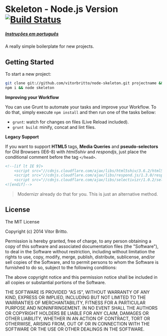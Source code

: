# Skeleton - Node.js Version [![Build Status](https://travis-ci.org/vitorbritto/node-skeleton.png)](https://travis-ci.org/vitorbritto/node-skeleton)

##### [Instruções em português](README_pt-br.md)

A really simple boilerplate for new projects.

## Getting Started

To start a new project:

```bash
git clone git://github.com/vitorbritto/node-skeleton.git projectname && cd $_
npm i && node skeleton
```

**Improving your Workflow**

You can use Grunt to automate your tasks and improve your Workflow. To do that, simply execute `npm install` and then run one of the tasks bellow:

* `grunt`: watch for changes on files (Live Reload included).
* `grunt build`: minify, concat and lint files.

**Legacy Support**

If you want to support **HTML5** tags, **Media Queries** and **pseudo-selectors** for Old Browsers (IE6-8) with *html5shiv* and *respondjs*, just place the conditional comment before the tag `</head>`.

```html
<!--[if lt IE 9]>
    <script src="//cdnjs.cloudflare.com/ajax/libs/html5shiv/3.6.2/html5shiv.min.js"></script>
    <script src="//cdnjs.cloudflare.com/ajax/libs/respond.js/1.3.0/respond.min.js"></script>
    <script src="//cdnjs.cloudflare.com/ajax/libs/selectivizr/1.0.2/selectivizr-min.js"></script>
<![endif]-->
```

> Modernizr already do that for you. This is just an alternative method.

## License

The MIT License

Copyright (c) 2014 Vitor Britto.

Permission is hereby granted, free of charge, to any person obtaining a copy
of this software and associated documentation files (the "Software"), to deal
in the Software without restriction, including without limitation the rights
to use, copy, modify, merge, publish, distribute, sublicense, and/or sell
copies of the Software, and to permit persons to whom the Software is
furnished to do so, subject to the following conditions:

The above copyright notice and this permission notice shall be included in
all copies or substantial portions of the Software.

THE SOFTWARE IS PROVIDED "AS IS", WITHOUT WARRANTY OF ANY KIND, EXPRESS OR
IMPLIED, INCLUDING BUT NOT LIMITED TO THE WARRANTIES OF MERCHANTABILITY,
FITNESS FOR A PARTICULAR PURPOSE AND NONINFRINGEMENT. IN NO EVENT SHALL THE
AUTHORS OR COPYRIGHT HOLDERS BE LIABLE FOR ANY CLAIM, DAMAGES OR OTHER
LIABILITY, WHETHER IN AN ACTION OF CONTRACT, TORT OR OTHERWISE, ARISING FROM,
OUT OF OR IN CONNECTION WITH THE SOFTWARE OR THE USE OR OTHER DEALINGS IN
THE SOFTWARE.
